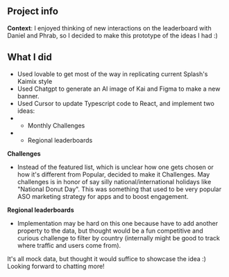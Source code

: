 ## Project info

**Context**: 
I enjoyed thinking of new interactions on the leaderboard with Daniel and Phrab, so I decided to make this prototype of the ideas I had :)

## What I did

- Used lovable to get most of the way in replicating current Splash's Kaimix style
- Used Chatgpt to generate an AI image of Kai and Figma to make a new banner.
- Used Cursor to update Typescript code to React, and implement two ideas:
- - Monthly Challenges
- - Regional leaderboards
 
**Challenges**
- Instead of the featured list, which is unclear how one gets chosen or how it's different from Popular, decided to make it Challenges. May challenges is in honor of say silly national/international holidays like "National Donut Day". This was something that used to be very popular ASO marketing strategy for apps and to boost engagement.

**Regional leaderboards**
- Implementation may be hard on this one because have to add another property to the data, but thought would be a fun competitive and curious challenge to filter by country (internally might be good to track where traffic and users come from).

It's all mock data, but thought it would suffice to showcase the idea :) Looking forward to chatting more!




